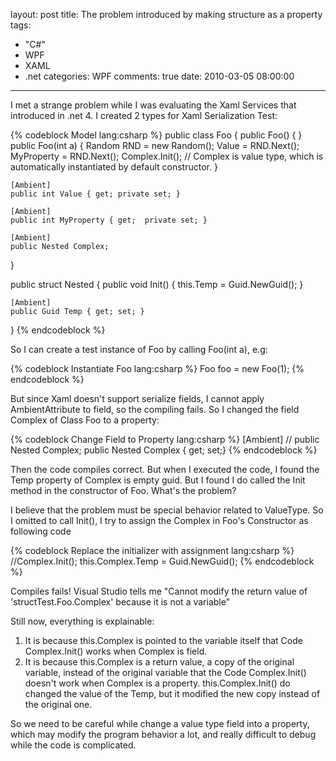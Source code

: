layout: post
title: The problem introduced by making structure as a property
tags:
  - "C#"
  - WPF
  - XAML
  - .net
categories: WPF
comments: true
date: 2010-03-05 08:00:00
---
I met a strange problem while I was evaluating the Xaml Services that introduced in .net 4.
I created 2 types for Xaml Serialization Test:

{% codeblock Model lang:csharp %}
public class Foo
{
    public Foo() { }
    public Foo(int a)
    {
        Random RND = new Random();
        Value = RND.Next();
        MyProperty = RND.Next();
        Complex.Init(); // Complex is value type, which is automatically instantiated by default constructor.
    }
    
    [Ambient]
    public int Value { get; private set; }

    [Ambient]
    public int MyProperty { get;  private set; }

    [Ambient]
    public Nested Complex;
}

public struct Nested
{
    public void Init()
    {
        this.Temp = Guid.NewGuid();
    }

    [Ambient]
    public Guid Temp { get; set; }
}
{% endcodeblock %}

So I can create a test instance of Foo by calling Foo(int a), e.g:

{% codeblock Instantiate Foo lang:csharp %}
Foo foo = new Foo(1);
{% endcodeblock %}

But since Xaml doesn't support serialize fields, I cannot apply AmbientAttribute to field, so the compiling fails. So I changed the field Complex of Class Foo to a property:

{% codeblock Change Field to Property lang:csharp %}
[Ambient]
// public Nested Complex;
public Nested Complex { get; set;}
{% endcodeblock %}

Then the code compiles correct. But when I executed the code, I found the Temp property of Complex is empty guid. But I found I do called the Init method in the constructor of Foo. What's the problem?

I believe that the problem must be special behavior related to ValueType. So I omitted to call Init(), I try to assign the Complex in Foo's Constructor as following code

{% codeblock Replace the initializer with assignment lang:csharp %}
//Complex.Init();
this.Complex.Temp = Guid.NewGuid();
{% endcodeblock %}


Compiles fails!  Visual Studio tells me "Cannot modify the return value of 'structTest.Foo.Complex' because it is not a variable"

Still now, everything is explainable:
1. It is because this.Complex is pointed to the variable itself  that Code Complex.Init() works when Complex is field.
2. It is because this.Complex is a return value, a copy of the original variable, instead of the original variable that the Code Complex.Init() doesn't work when Complex is a property. this.Complex.Init() do changed the value of the Temp, but it modified the new copy instead of the original one.

So we need to be careful while change a value type field into a property, which may modify the program behavior a lot, and really difficult to debug while the code is complicated.
